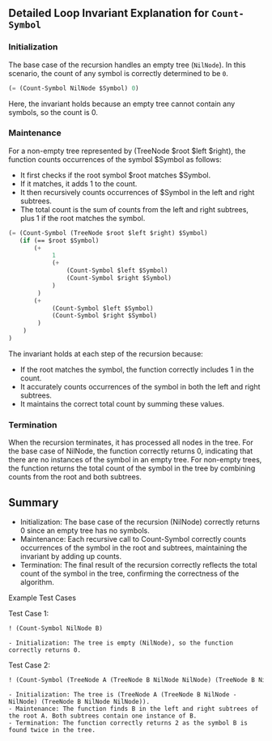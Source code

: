 ## Detailed Loop Invariant Explanation for `Count-Symbol`

### Initialization

The base case of the recursion handles an empty tree (`NilNode`). In this scenario, the count of any symbol is correctly determined to be `0`.

```lisp
(= (Count-Symbol NilNode $Symbol) 0)
```

Here, the invariant holds because an empty tree cannot contain any symbols, so the count is 0.

### Maintenance

For a non-empty tree represented by (TreeNode $root $left $right), the function counts occurrences of the symbol $Symbol as follows:

- It first checks if the root symbol $root matches $Symbol.
- If it matches, it adds 1 to the count.
- It then recursively counts occurrences of $Symbol in the left and right subtrees.
- The total count is the sum of counts from the left and right subtrees, plus 1 if the root matches the symbol.

```lisp
(= (Count-Symbol (TreeNode $root $left $right) $Symbol)
   (if (== $root $Symbol)
       (+ 
            1 
            (+ 
                (Count-Symbol $left $Symbol) 
                (Count-Symbol $right $Symbol)
            )
        )
       (+ 
            (Count-Symbol $left $Symbol) 
            (Count-Symbol $right $Symbol)
        )
    )
)
```

The invariant holds at each step of the recursion because:

- If the root matches the symbol, the function correctly includes 1 in the count.
- It accurately counts occurrences of the symbol in both the left and right subtrees.
- It maintains the correct total count by summing these values.

### Termination

When the recursion terminates, it has processed all nodes in the tree. For the base case of NilNode, the function correctly returns 0, indicating that there are no instances of the symbol in an empty tree. For non-empty trees, the function returns the total count of the symbol in the tree by combining counts from the root and both subtrees.

## Summary

- Initialization: The base case of the recursion (NilNode) correctly returns 0 since an empty tree has no symbols.
- Maintenance: Each recursive call to Count-Symbol correctly counts occurrences of the symbol in the root and subtrees, maintaining the invariant by adding up counts.
- Termination: The final result of the recursion correctly reflects the total count of the symbol in the tree, confirming the correctness of the algorithm.

Example Test Cases

Test Case 1:

```lisp
! (Count-Symbol NilNode B)
```

    - Initialization: The tree is empty (NilNode), so the function correctly returns 0.

Test Case 2:

```lisp
! (Count-Symbol (TreeNode A (TreeNode B NilNode NilNode) (TreeNode B NilNode NilNode)) B)
```
    - Initialization: The tree is (TreeNode A (TreeNode B NilNode - NilNode) (TreeNode B NilNode NilNode)).
    - Maintenance: The function finds B in the left and right subtrees of the root A. Both subtrees contain one instance of B.
    - Termination: The function correctly returns 2 as the symbol B is found twice in the tree.